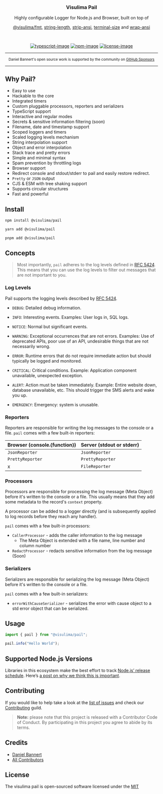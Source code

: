 <div align="center">
  <h3>Visulima Pail</h3>
  <p>
  Highly configurable Logger for Node.js and Browser, built on top of

[@visulima/fmt](https://github.com/visulima/visulima/tree/main/packages/fmt),
[string-length](),
[strip-ansi](),
[terminal-size]() and
[wrap-ansi]()

  </p>
</div>

<br />

<div align="center">

[![typescript-image]][typescript-url] [![npm-image]][npm-url] [![license-image]][license-url]

</div>

---

<div align="center">
    <p>
        <sup>
            Daniel Bannert's open source work is supported by the community on <a href="https://github.com/sponsors/prisis">GitHub Sponsors</a>
        </sup>
    </p>
</div>

---

## Why Pail?

-   Easy to use
-   Hackable to the core
-   Integrated timers
-   Custom pluggable processors, reporters and serializers
-   TypeScript support
-   Interactive and regular modes
-   Secrets & sensitive information filtering (soon)
-   Filename, date and timestamp support
-   Scoped loggers and timers
-   Scaled logging levels mechanism
-   String interpolation support
-   Object and error interpolation
-   Stack trace and pretty errors
-   Simple and minimal syntax
-   Spam prevention by throttling logs
-   Browser support
-   Redirect console and stdout/stderr to pail and easily restore redirect.
-   `Pretty` or `JSON` output
-   CJS & ESM with tree shaking support
-   Supports circular structures
-   Fast and powerful

## Install

```sh
npm install @visulima/pail
```

```sh
yarn add @visulima/pail
```

```sh
pnpm add @visulima/pail
```

## Concepts

> Most importantly, `pail` adheres to the log levels defined in [RFC 5424][rfc-5424].
> This means that you can use the log levels to filter out messages that are not important to you.

### Log Levels

Pail supports the logging levels described by [RFC 5424][rfc-5424].

-   `DEBUG`: Detailed debug information.

-   `INFO`: Interesting events. Examples: User logs in, SQL logs.

-   `NOTICE`: Normal but significant events.

-   `WARNING`: Exceptional occurrences that are not errors. Examples: Use of deprecated APIs, poor use of an API, undesirable things that are not necessarily wrong.

-   `ERROR`: Runtime errors that do not require immediate action but should typically be logged and monitored.

-   `CRITICAL`: Critical conditions. Example: Application component unavailable, unexpected exception.

-   `ALERT`: Action must be taken immediately. Example: Entire website down, database unavailable, etc. This should trigger the SMS alerts and wake you up.

-   `EMERGENCY`: Emergency: system is unusable.

### Reporters

Reporters are responsible for writing the log messages to the console or a file. `pail` comes with a few built-in reporters:

| Browser (console.{function}) | Server (stdout or stderr) |
| ---------------------------- | ------------------------- |
| `JsonReporter`               | `JsonReporter`            |
| `PrettyReporter`             | `PrettyReporter`          |
| x                            | `FileReporter`            |

### Processors

Processors are responsible for processing the log message (Meta Object) before it's written to the console or a file.
This usually means that they add some metadata to the record's `context` property.

A processor can be added to a logger directly (and is subsequently applied to log records before they reach any handler).

`pail` comes with a few built-in processors:

-   `CallerProcessor` - adds the caller information to the log message
    -   The Meta Object is extended with a file name, line number and column number
-   `RedactProcessor` - redacts sensitive information from the log message (Soon)

### Serializers

Serializers are responsible for serializing the log message (Meta Object) before it's written to the console or a file.

`pail` comes with a few built-in serializers:

-   `errorWithCauseSerializer` - serializes the error with cause object to a std error object that can be serialized.

## Usage

```typescript
import { pail } from "@visulima/pail";

pail.info("Hello World");
```

## Supported Node.js Versions

Libraries in this ecosystem make the best effort to track [Node.js’ release schedule](https://github.com/nodejs/release#release-schedule).
Here’s [a post on why we think this is important](https://medium.com/the-node-js-collection/maintainers-should-consider-following-node-js-release-schedule-ab08ed4de71a).

## Contributing

If you would like to help take a look at the [list of issues](https://github.com/visulima/visulima/issues) and check our [Contributing](.github/CONTRIBUTING.md) guild.

> **Note:** please note that this project is released with a Contributor Code of Conduct. By participating in this project you agree to abide by its terms.

## Credits

-   [Daniel Bannert](https://github.com/prisis)
-   [All Contributors](https://github.com/visulima/visulima/graphs/contributors)

## License

The visulima pail is open-sourced software licensed under the [MIT][license-url]

[typescript-image]: https://img.shields.io/badge/Typescript-294E80.svg?style=for-the-badge&logo=typescript
[typescript-url]: "typescript"
[license-image]: https://img.shields.io/npm/l/@visulima/pail?color=blueviolet&style=for-the-badge
[license-url]: LICENSE.md "license"
[npm-image]: https://img.shields.io/npm/v/@visulima/pail/latest.svg?style=for-the-badge&logo=npm
[npm-url]: https://www.npmjs.com/package/@visulima/pail/v/latest "npm"
[rfc-5424]: https://datatracker.ietf.org/doc/html/rfc5424#page-36
